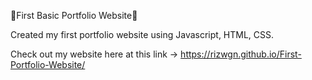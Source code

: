 🚀First Basic Portfolio Website🚀

Created my first portfolio website using Javascript, HTML, CSS.

Check out my website here at this link -> https://rizwgn.github.io/First-Portfolio-Website/
